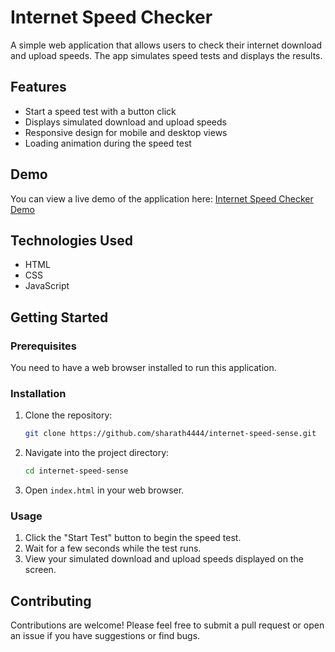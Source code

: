 # Internet Speed Checker

A simple web application that allows users to check their internet download and upload speeds. The app simulates speed tests and displays the results.

## Features

- Start a speed test with a button click
- Displays simulated download and upload speeds
- Responsive design for mobile and desktop views
- Loading animation during the speed test

## Demo

You can view a live demo of the application here: [Internet Speed Checker Demo](https://sharath4444.github.io/internet_speed_sense/)

## Technologies Used

- HTML
- CSS
- JavaScript

## Getting Started

### Prerequisites

You need to have a web browser installed to run this application.

### Installation

1. Clone the repository:

   ```bash
   git clone https://github.com/sharath4444/internet-speed-sense.git
   ```

2. Navigate into the project directory:

   ```bash
   cd internet-speed-sense
   ```

3. Open `index.html` in your web browser.

### Usage

1. Click the "Start Test" button to begin the speed test.
2. Wait for a few seconds while the test runs.
3. View your simulated download and upload speeds displayed on the screen.

## Contributing

Contributions are welcome! Please feel free to submit a pull request or open an issue if you have suggestions or find bugs.
